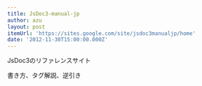 ```yaml
---
title: JsDoc3-manual-jp
author: azu
layout: post
itemUrl: 'https://sites.google.com/site/jsdoc3manualjp/home'
date: '2012-11-30T15:00:00.000Z'
---
```

JsDoc3のリファレンスサイト

書き方、タグ解説、逆引き

